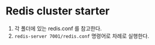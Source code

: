 # Redis cluster starter

1. 각 폴더에 있는 redis.conf 를 참고한다.
2. `redis-server 7001/redis.conf` 명령어로 차례로 실행한다.
